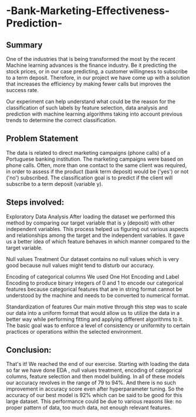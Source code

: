 # -Bank-Marketing-Effectiveness-Prediction-
## Summary
One of the industries that is being transformed the most by the recent Machine learning advances is the finance industry. Be it predicting the stock prices, or in our case predicting, a customer willingness to subscribe to a term deposit. Therefore, in our project we have come up with a solution that increases the efficiency by making fewer calls but improves the success rate.

Our experiment can help understand what could be the reason for the classification of such labels by feature selection, data analysis and prediction with machine learning algorithms taking into account previous trends to determine the correct classification.

## Problem Statement
The data is related to direct marketing campaigns (phone calls) of a Portuguese banking institution. The marketing campaigns were based on phone calls. Often, more than one contact to the same client was required, in order to assess if the product (bank term deposit) would be ('yes') or not ('no') subscribed. The classification goal is to predict if the client will subscribe to a term deposit (variable y).

## Steps involved:
Exploratory Data Analysis 
After loading the dataset we performed this method by comparing our target variable that is y (deposit) with other independent variables. This process helped us figuring out various aspects and relationships among the target and the independent variables. It gave us a better idea of which feature behaves in which manner compared to the target variable.

Null values Treatment
Our dataset contains no null values which is very good because null values might tend to disturb our accuracy.

Encoding of categorical columns 
We used One Hot Encoding and Label Encoding to produce binary integers of 0 and 1 to encode our categorical features because categorical features that are in string format cannot be understood by the machine and needs to be converted to numerical format.

Standardization of features
Our main motive through this step was to scale our data into a uniform format that would allow us to utilize the data in a better way while performing fitting and applying different algorithms to it. 
The basic goal was to enforce a level of consistency or uniformity to certain practices or operations within the selected environment.

## Conclusion:

That's it! We reached the end of our exercise.
Starting with loading the data so far we have done EDA , null values treatment, encoding of categorical columns, feature selection and then model building.
In all of these models our accuracy revolves in the range of 79 to 94%.
And there is no such improvement in accuracy score even after hyperparameter tuning.
So the accuracy of our best model is 92% which can be said to be good for this large dataset. This performance could be due to various reasons like: no proper pattern of data, too much data, not enough relevant features.
